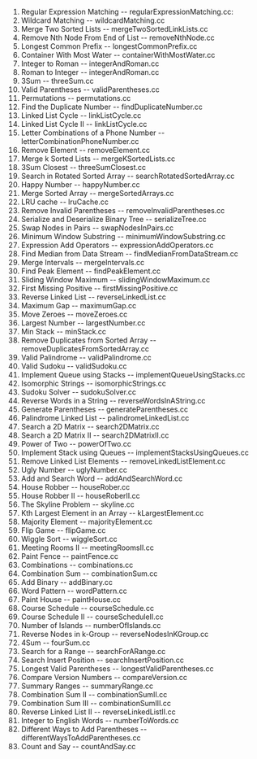 1. Regular Expression Matching            -- regularExpressionMatching.cc:
2. Wildcard Matching                      -- wildcardMatching.cc
3. Merge Two Sorted Lists                 -- mergeTwoSortedLinkLists.cc
4. Remove Nth Node From End of List       -- removeNthNode.cc
5. Longest Common Prefix                  -- longestCommonPrefix.cc
6. Container With Most Water              -- containerWithMostWater.cc
7. Integer to Roman                       -- integerAndRoman.cc
8. Roman to Integer                       -- integerAndRoman.cc
9. 3Sum                                   -- threeSum.cc
10. Valid Parentheses                     -- validParentheses.cc
11. Permutations                          -- permutations.cc
12. Find the Duplicate Number             -- findDuplicateNumber.cc
13. Linked List Cycle                     -- linkListCycle.cc 
14. Linked List Cycle II                  -- linkListCycle.cc
15. Letter Combinations of a Phone Number -- letterCombinationPhoneNumber.cc
16. Remove Element                        -- removeElement.cc
17. Merge k Sorted Lists                  -- mergeKSortedLists.cc
18. 3Sum Closest                          -- threeSumClosest.cc
19. Search in Rotated Sorted Array        -- searchRotatedSortedArray.cc
20. Happy Number                          -- happyNumber.cc
21. Merge Sorted Array                    -- mergeSortedArrays.cc
22. LRU cache                             -- lruCache.cc
23. Remove Invalid Parentheses            -- removeInvalidParentheses.cc
24. Serialize and Deserialize Binary Tree -- serializeTree.cc
25. Swap Nodes in Pairs                   -- swapNodesInPairs.cc
26. Minimum Window Substring              -- minimumWindowSubstring.cc
27. Expression Add Operators              -- expressionAddOperators.cc
28. Find Median from Data Stream          -- findMedianFromDataStream.cc
29. Merge Intervals                       -- mergeIntervals.cc
30. Find Peak Element                     -- findPeakElement.cc
31. Sliding Window Maximum                -- slidingWindowMaximum.cc
32. First Missing Positive                -- firstMissingPositive.cc
33. Reverse Linked List                   -- reverseLinkedList.cc
34. Maximum Gap                           -- maximumGap.cc
35. Move Zeroes                           -- moveZeroes.cc
36. Largest Number                        -- largestNumber.cc
37. Min Stack                             -- minStack.cc
38. Remove Duplicates from Sorted Array   -- removeDuplicatesFromSortedArray.cc
39. Valid Palindrome                      -- validPalindrome.cc
40. Valid Sudoku                          -- validSudoku.cc
41. Implement Queue using Stacks          -- implementQueueUsingStacks.cc
42. Isomorphic Strings                    -- isomorphicStrings.cc
43. Sudoku Solver                         -- sudokuSolver.cc
44. Reverse Words in a String             -- reverseWordsInAString.cc
45. Generate Parentheses                  -- generateParentheses.cc
46. Palindrome Linked List                -- palindromeLinkedList.cc
47. Search a 2D Matrix                    -- search2DMatrix.cc
48. Search a 2D Matrix II                 -- search2DMatrixII.cc
49. Power of Two                          -- powerOfTwo.cc
50. Implement Stack using Queues          -- implementStacksUsingQueues.cc
51. Remove Linked List Elements           -- removeLinkedListElement.cc
52. Ugly Number                           -- uglyNumber.cc
53. Add and Search Word                   -- addAndSearchWord.cc
54. House Robber                          -- houseRober.cc
55. House Robber II                       -- houseRoberII.cc
56. The Skyline Problem                   -- skyline.cc
57. Kth Largest Element in an Array       -- kLargestElement.cc
58. Majority Element                      -- majorityElement.cc
59. Flip Game                             -- flipGame.cc
60. Wiggle Sort                           -- wiggleSort.cc
61. Meeting Rooms II                      -- meetingRoomsII.cc
62. Paint Fence                           -- paintFence.cc
63. Combinations                          -- combinations.cc
64. Combination Sum                       -- combinationSum.cc
65. Add Binary                            -- addBinary.cc
66. Word Pattern                          -- wordPattern.cc
67. Paint House                           -- paintHouse.cc
68. Course Schedule                       -- courseSchedule.cc
69. Course Schedule II                    -- courseScheduleII.cc
70. Number of Islands                     -- numberOfIslands.cc
71. Reverse Nodes in k-Group              -- reverseNodesInKGroup.cc
72. 4Sum                                  -- fourSum.cc
73. Search for a Range                    -- searchForARange.cc
74. Search Insert Position                -- searchInsertPosition.cc
75. Longest Valid Parentheses             -- longestValidParentheses.cc
76. Compare Version Numbers               -- compareVersion.cc
77. Summary Ranges                        -- summaryRange.cc
78. Combination Sum II                    -- combinationSumII.cc
79. Combination Sum III                   -- combinationSumIII.cc
80.	Reverse Linked List II                -- reverseLinkedListII.cc
81. Integer to English Words              -- numberToWords.cc
82. Different Ways to Add Parentheses     -- differentWaysToAddParentheses.cc
83. Count and Say                         -- countAndSay.cc
